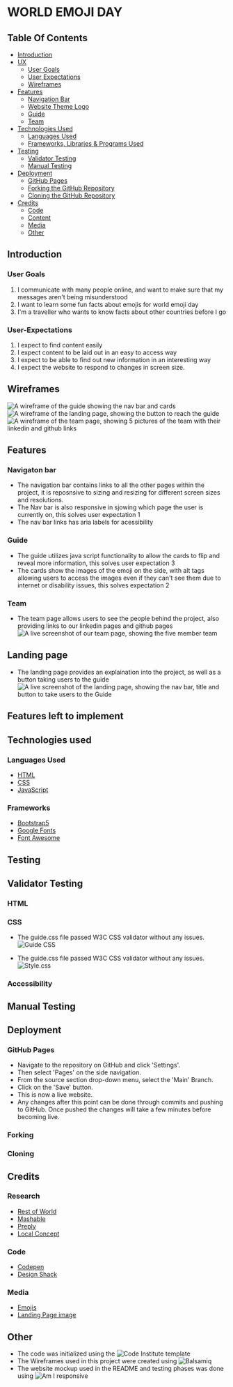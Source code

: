 # WORLD EMOJI DAY

## Table Of Contents

* [Introduction](#Introduction)
* [UX](#UX)
    * [User Goals](#User-Goals)
    * [User Expectations](#User-Expectations)
    * [Wireframes](#Wireframes)
* [Features](#Features)
    * [Navigation Bar](#Navigation-Bar)
    * [Website Theme Logo](#Website-Theme-Logo)
    * [Guide](#Guide)
    * [Team](#Team)
* [Technologies Used](#Technologies-Used)
    * [Languages Used](#Languages-Used)
    * [Frameworks, Libraries & Programs Used](#Frameworks)
* [Testing](#Testing)
    * [Validator Testing](#Validator)
    * [Manual Testing](#Manual-Testing)
* [Deployment](#Deployment)
    * [GitHub Pages](#Github)
    * [Forking the GitHub Repository](#Forking)
    * [Cloning the GitHub Repository](#Cloning)
* [Credits](#Credits)
    * [Code](#Code)
    * [Content](#Content)
    * [Media](#Media)
    * [Other](#Other)


## Introduction

### User Goals
1. I communicate with many people online, and want to make sure that my messages aren't being misunderstood
2. I want to learn some fun facts about emojis for world emoji day 
3. I'm a traveller who wants to know facts about other countries before I go

### User-Expectations
1. I expect to find content easily
2. I expect content to be laid out in an easy to access way
3. I expect to be able to find out new information in an interesting way 
4. I expect the website to respond to changes in screen size. 

## Wireframes
![A wireframe of the guide showing the nav bar and cards](assets/images/wireframes/wireframe-guide.jpg)
![A wireframe of the landing page, showing the button to reach the guide](assets/images/wireframes/wireframe-index.jpg)
![A wireframe of the team page, showing 5 pictures of the team with their linkedin and github links](assets/images/wireframes/wireframe-team.jpg)


## Features

### Navigaton bar 
- The navigation bar contains links to all the other pages within the project, it is reposnsive to sizing and resizing for different screen sizes and resolutions.
- The Nav bar is also responsive in sjowing which page the user is currently on, this solves user expectation 1
- The nav bar links has aria labels for acessibility

### Guide
- The guide utilizes java script functionality to allow the cards to flip and reveal more information, this solves user expectation 3
- The cards show the images of the emoji on the side, with alt tags allowing users to access the images even if they can't see them due to internet or disability issues, this solves expectation 2

### Team
- The team page allows users to see the people behind the project, also providing links to our linkedin pages and github pages
![A live screenshot of our team page, showing the five member team](assets/images/teampage.jpg)

## Landing page
- The landing page provides an explaination into the project, as well as a button taking users to the guide
![A live screenshot of the landing page, showing the nav bar, title and button to take users to the Guide](assets/images/landing.jpg)

## Features left to implement

## Technologies used 

### Languages Used 
- [HTML](https://en.wikipedia.org/wiki/HTML)
- [CSS](https://en.wikipedia.org/wiki/CSS)
- [JavaScript](https://en.wikipedia.org/wiki/JavaScript)

### Frameworks
- [Bootstrap5](https://getbootstrap.com/docs/5.2/getting-started/introduction/)
- [Google Fonts](https://fonts.google.com/)
- [Font Awesome](https://fontawesome.com/)

## Testing

## Validator Testing

### HTML

### CSS
- The guide.css file passed W3C CSS validator without any issues. 
![Guide CSS](docs/testing/guide-css-validator.png)

- The guide.css file passed W3C CSS validator without any issues. 
![Style.css](docs/testing/style-css-validation.png)

### Accessibility 

## Manual Testing

## Deployment

### GitHub Pages
- Navigate to the repository on GitHub and click 'Settings'.
- Then select 'Pages' on the side navigation.
- From the source section drop-down menu, select the 'Main' Branch.
- Click on the 'Save' button.
- This is now a live website.
- Any changes after this point can be done through commits and pushing to GitHub. Once pushed the changes will take a few minutes before becoming live.

### Forking

### Cloning

## Credits

### Research
- [Rest of World](https://restofworld.org/2021/list-emoji-different-meanings/)
- [Mashable](https://mashable.com/article/emoji-culture-world)
- [Preply](https://preply.com/en/d/emojis-around-the-world--lp)
- [Local Concept](https://en.localconcept.com/blog/2019/07/17/emojis/)

### Code
- [Codepen](https://codepen.io/desandro/pen/LmWoWe)
- [Design Shack](https://designshack.net/articles/trends/best-website-color-schemes/)

### Media

- [Emojis]()
- [Landing Page image]()

## Other

- The code was initialized using the ![Code Institute template](https://github.com/Code-Institute-Solutions/readme-template)
- The Wireframes used in this project were created using ![Balsamiq](https://balsamiq.com/)
- The website mockup used in the README and testing phases was done using ![Am I responsive](https://ui.dev/amiresponsive)